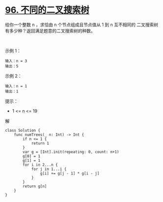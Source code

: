 
# [96. 不同的二叉搜索树](https://leetcode-cn.com/problems/unique-binary-search-trees/)


给你一个整数 n ，求恰由 n 个节点组成且节点值从 1 到 n 互不相同的 二叉搜索树 有多少种？返回满足题意的二叉搜索树的种数。

 

示例 1：

```
输入：n = 3
输出：5
```
示例 2：
```
输入：n = 1
输出：1
```

提示：

* 1 <= n <= 19

解

```
class Solution {
    func numTrees(_ n: Int) -> Int {
        if n <= 1 {
            return 1
        }
        var g = [Int].init(repeating: 0, count: n+1)
        g[0] = 1
        g[1] = 1
        for i in 2...n {
            for j in 1...i {
                g[i] += g[j - 1] * g[i - j]
            }
        }
        return g[n]
    }
}
```
